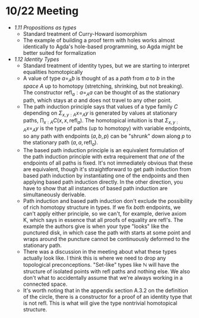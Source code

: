 # 10/22 Meeting

* *1.11 Propositions as types*
  * Standard treatment of Curry-Howard isomorphism
  * The example of building a proof term with holes works almost identically to Agda's hole-based programming, so Agda might be better suited for formalization
* *1.12 Identity Types*
  * Standard treatment of identity types, but we are starting to interpret equalities homotopically
  * A value of type $a =_A b$ is thought of as a *path* from $a$ to $b$ in the *space* $A$ up to homotopy (stretching, shrinking, but not breaking). The constructor $\text{refl}_a : a =_A a$ can be thought of as the stationary path, which stays at $a$ and does not travel to any other point.
  * The path induction principle says that values of a type family $C$ depending on $\Sigma_{x, y : A} x =_A y$ is generated by values at stationary paths, $\prod_{x : A} C(x, x, \text{refl}_a)$. The homotopical intuition is that $\Sigma_{x, y : A} x =_A y$ is the type of paths (up to homotopy) with variable endpoints, so any path with endpoints $(a, b, p)$ can be "shrunk" down along $p$ to the stationary path $(a, a, \text{refl}_a)$.
  * The based path induction principle is an equivalent formulation of the path induction principle with extra requirement that *one* of the endpoints of all paths is fixed. It's not immediately obvious that these are equivalent, though it's straightforward to get path induction from based path induction by instantiating one of the endpoints and then applying based path induction directly. In the other direction, you have to show that all instances of based path induction are simultaneously derivable.
  * Path induction and based path induction don't exclude the possibility of rich homotopy structure in types. If we fix *both* endpoints, we can't apply either principle, so we can't, for example, derive axiom K, which says in essence that all proofs of equality are $\text{refl}$'s. The example the authors give is when your type "looks" like the punctured disk, in which case the path with starts at some point and wraps around the puncture cannot be continuously deformed to the stationary path.
  * There was a discussion in the meeting about what these types actually look like. I think this is where we need to drop any topological preconceptions. "Set-like" types like $\mathbb N$ will have the structure of isolated points with $\text{refl}$ paths and nothing else. We also don't what to accidentally assume that we're always working in a connected space.
  * It's worth noting that in the appendix section A.3.2 on the definition of the circle, there is a constructor for a proof of an identity type that is not $\text{refl}$. This is what will give the type nontrivial homotopical structure.